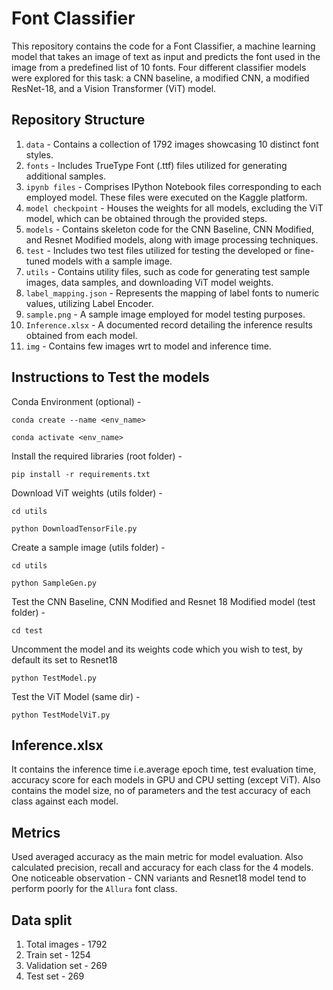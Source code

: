 # Font Classifier
This repository contains the code for a Font Classifier, a machine learning model that takes an image of text as input and predicts the font used in the image from a predefined list of 10 fonts. 
Four different classifier models were explored for this task: a CNN baseline, a modified CNN, a modified ResNet-18, and a Vision Transformer (ViT) model.

## Repository Structure
1. `data` - Contains a collection of 1792 images showcasing 10 distinct font styles.
2. `fonts` - Includes TrueType Font (.ttf) files utilized for generating additional samples.
3. `ipynb files` - Comprises IPython Notebook files corresponding to each employed model. These files were executed on the Kaggle platform.
4. `model checkpoint` - Houses the weights for all models, excluding the ViT model, which can be obtained through the provided steps.
5. `models` - Contains skeleton code for the CNN Baseline, CNN Modified, and Resnet Modified models, along with image processing techniques.
6. `test` - Includes two test files utilized for testing the developed or fine-tuned models with a sample image.
7. `utils` - Contains utility files, such as code for generating test sample images, data samples, and downloading ViT model weights.
8. `label_mapping.json` - Represents the mapping of label fonts to numeric values, utilizing Label Encoder.
9. `sample.png` - A sample image employed for model testing purposes.
10. `Inference.xlsx` - A documented record detailing the inference results obtained from each model.
11. `img` - Contains few images wrt to model and inference time.

## Instructions to Test the models
Conda Environment (optional) - 

``conda create --name <env_name>``

``conda activate <env_name>``

Install the required libraries (root folder) - 

``pip install -r requirements.txt``

Download ViT weights (utils folder) - 

``cd utils``

``python DownloadTensorFile.py``

Create a sample image (utils folder) -

``cd utils``

``python SampleGen.py``

Test the CNN Baseline, CNN Modified and Resnet 18 Modified model (test folder) -

``cd test``

Uncomment the model and its weights code which you wish to test, by default its set to Resnet18

``python TestModel.py``

Test the ViT Model (same dir) - 

``python TestModelViT.py``

## Inference.xlsx
It contains the inference time i.e.average epoch time,
test evaluation time, accuracy score for each models in GPU and CPU setting (except ViT).
Also contains the model size, no of parameters and the test accuracy of each class
against each model.

## Metrics
Used averaged accuracy as the main metric for model evaluation.
Also calculated precision, recall and accuracy for each class for the 4 models.
One noticeable observation - CNN variants and Resnet18 model tend to perform 
poorly for the `Allura` font class.

## Data split
1. Total images - 1792
2. Train set - 1254
3. Validation set - 269
4. Test set - 269